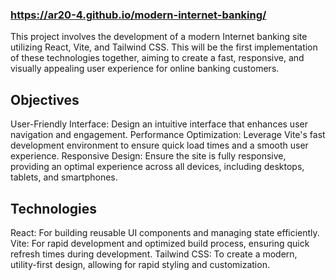 
### https://ar20-4.github.io/modern-internet-banking/

This project involves the development of a modern Internet banking site utilizing React, Vite, and Tailwind CSS. This will be the first implementation of these technologies together, aiming to create a fast, responsive, and visually appealing user experience for online banking customers.

## Objectives
User-Friendly Interface: Design an intuitive interface that enhances user navigation and engagement.
Performance Optimization: Leverage Vite's fast development environment to ensure quick load times and a smooth user experience.
Responsive Design: Ensure the site is fully responsive, providing an optimal experience across all devices, including desktops, tablets, and smartphones.

## Technologies
React: For building reusable UI components and managing state efficiently.
Vite: For rapid development and optimized build process, ensuring quick refresh times during development.
Tailwind CSS: To create a modern, utility-first design, allowing for rapid styling and customization.

